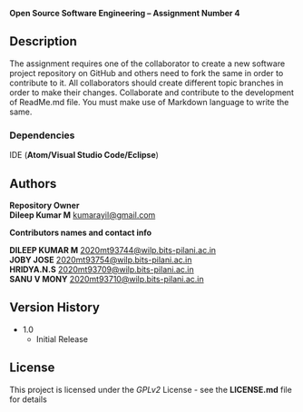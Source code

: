 **Open Source Software Engineering – Assignment Number 4**

## Description
The assignment requires one of the collaborator to create a new software project repository on 
GitHub and others need to fork the same in order to contribute to it. All collaborators should create different topic branches in order to make their changes. Collaborate and contribute to the development of ReadMe.md file. You must make use of Markdown language to write the same.

### Dependencies
IDE (__Atom/Visual Studio Code/Eclipse__)

## Authors

**Repository Owner**  
**Dileep Kumar M** kumarayil@gmail.com  

**Contributors names and contact info**

**DILEEP KUMAR M** <2020mt93744@wilp.bits-pilani.ac.in>  
**JOBY JOSE** <2020mt93754@wilp.bits-pilani.ac.in>  
**HRIDYA.N.S** <2020mt93709@wilp.bits-pilani.ac.in>  
**SANU V MONY** <2020mt93710@wilp.bits-pilani.ac.in>  

## Version History
* 1.0
    * Initial Release

## License
This project is licensed under the _GPLv2_ License - see the **LICENSE.md** file for details
